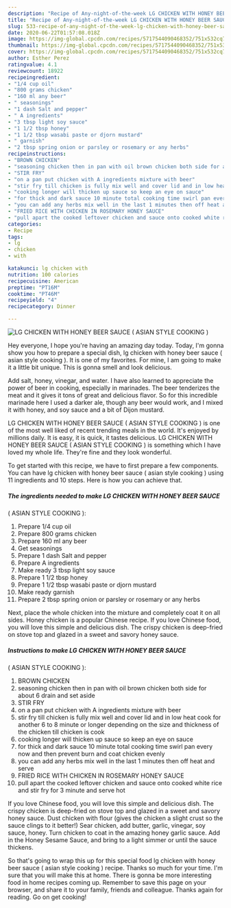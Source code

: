 ```yaml
---
description: "Recipe of Any-night-of-the-week LG CHICKEN WITH HONEY BEER SAUCE ( ASIAN STYLE COOKING )"
title: "Recipe of Any-night-of-the-week LG CHICKEN WITH HONEY BEER SAUCE ( ASIAN STYLE COOKING )"
slug: 533-recipe-of-any-night-of-the-week-lg-chicken-with-honey-beer-sauce-asian-style-cooking
date: 2020-06-22T01:57:08.018Z
image: https://img-global.cpcdn.com/recipes/5717544090468352/751x532cq70/lg-chicken-with-honey-beer-sauce-asian-style-cooking-recipe-main-photo.jpg
thumbnail: https://img-global.cpcdn.com/recipes/5717544090468352/751x532cq70/lg-chicken-with-honey-beer-sauce-asian-style-cooking-recipe-main-photo.jpg
cover: https://img-global.cpcdn.com/recipes/5717544090468352/751x532cq70/lg-chicken-with-honey-beer-sauce-asian-style-cooking-recipe-main-photo.jpg
author: Esther Perez
ratingvalue: 4.1
reviewcount: 18922
recipeingredient:
- "1/4 cup oil"
- "800 grams chicken"
- "160 ml any beer"
- " seasonings"
- "1 dash Salt and pepper"
- " A ingredients"
- "3 tbsp light soy sauce"
- "1 1/2 tbsp honey"
- "1 1/2 tbsp wasabi paste or djorn mustard"
- " garnish"
- "2 tbsp spring onion or parsley or rosemary or any herbs"
recipeinstructions:
- "BROWN CHICKEN"
- "seasoning chicken then in pan with oil brown chicken both side for about 6 drain and set aside"
- "STIR FRY"
- "on a pan put chicken with A ingredients mixture with beer"
- "stir fry till chicken is fully mix well and cover lid and in low heat cook for another 6 to 8 minute or longer depending on the size and thickness of the chicken till chicken is cook"
- "cooking longer will thicken up sauce so keep an eye on sauce"
- "for thick and dark sauce 10 minute total cooking time swirl pan every now and then prevent burn and coat chicken evenly"
- "you can add any herbs mix well in the last 1 minutes then off heat and serve"
- "FRIED RICE WITH CHICKEN IN ROSEMARY HONEY SAUCE"
- "pull apart the cooked leftover chicken and sauce onto cooked white rice and stir fry for 3 minute and serve hot"
categories:
- Recipe
tags:
- lg
- chicken
- with

katakunci: lg chicken with 
nutrition: 100 calories
recipecuisine: American
preptime: "PT16M"
cooktime: "PT46M"
recipeyield: "4"
recipecategory: Dinner

---
```



![LG CHICKEN WITH HONEY BEER SAUCE
( ASIAN STYLE COOKING )](https://img-global.cpcdn.com/recipes/5717544090468352/751x532cq70/lg-chicken-with-honey-beer-sauce-asian-style-cooking-recipe-main-photo.jpg)

Hey everyone, I hope you're having an amazing day today. Today, I'm gonna show you how to prepare a special dish, lg chicken with honey beer sauce
( asian style cooking ). It is one of my favorites. For mine, I am going to make it a little bit unique. This is gonna smell and look delicious.

Add salt, honey, vinegar, and water. I have also learned to appreciate the power of beer in cooking, especially in marinades. The beer tenderizes the meat and it gives it tons of great and delicious flavor. So for this incredible marinade here I used a darker ale, though any beer would work, and I mixed it with honey, and soy sauce and a bit of Dijon mustard.

LG CHICKEN WITH HONEY BEER SAUCE
( ASIAN STYLE COOKING ) is one of the most well liked of recent trending meals in the world. It's enjoyed by millions daily. It is easy, it is quick, it tastes delicious. LG CHICKEN WITH HONEY BEER SAUCE
( ASIAN STYLE COOKING ) is something which I have loved my whole life. They're fine and they look wonderful.


To get started with this recipe, we have to first prepare a few components. You can have lg chicken with honey beer sauce
( asian style cooking ) using 11 ingredients and 10 steps. Here is how you can achieve that.

<!--inarticleads1-->

##### The ingredients needed to make LG CHICKEN WITH HONEY BEER SAUCE
( ASIAN STYLE COOKING ):

1. Prepare 1/4 cup oil
1. Prepare 800 grams chicken
1. Prepare 160 ml any beer
1. Get  seasonings
1. Prepare 1 dash Salt and pepper
1. Prepare  A ingredients
1. Make ready 3 tbsp light soy sauce
1. Prepare 1 1/2 tbsp honey
1. Prepare 1 1/2 tbsp wasabi paste or djorn mustard
1. Make ready  garnish
1. Prepare 2 tbsp spring onion or parsley or rosemary or any herbs


Next, place the whole chicken into the mixture and completely coat it on all sides. Honey chicken is a popular Chinese recipe. If you love Chinese food, you will love this simple and delicious dish. The crispy chicken is deep-fried on stove top and glazed in a sweet and savory honey sauce. 

<!--inarticleads2-->

##### Instructions to make LG CHICKEN WITH HONEY BEER SAUCE
( ASIAN STYLE COOKING ):

1. BROWN CHICKEN
1. seasoning chicken then in pan with oil brown chicken both side for about 6 drain and set aside
1. STIR FRY
1. on a pan put chicken with A ingredients mixture with beer
1. stir fry till chicken is fully mix well and cover lid and in low heat cook for another 6 to 8 minute or longer depending on the size and thickness of the chicken till chicken is cook
1. cooking longer will thicken up sauce so keep an eye on sauce
1. for thick and dark sauce 10 minute total cooking time swirl pan every now and then prevent burn and coat chicken evenly
1. you can add any herbs mix well in the last 1 minutes then off heat and serve
1. FRIED RICE WITH CHICKEN IN ROSEMARY HONEY SAUCE
1. pull apart the cooked leftover chicken and sauce onto cooked white rice and stir fry for 3 minute and serve hot


If you love Chinese food, you will love this simple and delicious dish. The crispy chicken is deep-fried on stove top and glazed in a sweet and savory honey sauce. Dust chicken with flour (gives the chicken a slight crust so the sauce clings to it better!) Sear chicken, add butter, garlic, vinegar, soy sauce, honey. Turn chicken to coat in the amazing honey garlic sauce. Add in the Honey Sesame Sauce, and bring to a light simmer or until the sauce thickens. 

So that's going to wrap this up for this special food lg chicken with honey beer sauce
( asian style cooking ) recipe. Thanks so much for your time. I'm sure that you will make this at home. There is gonna be more interesting food in home recipes coming up. Remember to save this page on your browser, and share it to your family, friends and colleague. Thanks again for reading. Go on get cooking!
